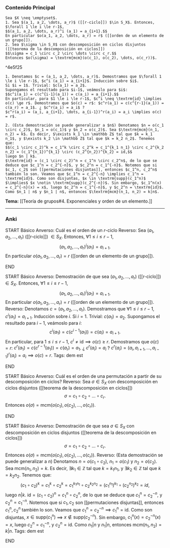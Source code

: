 ### Contenido Principal

```ad-proposition
Sea $X \neq \emptyset$.
1. Sea $(a_1, a_2, \dots, a_r)$ ([[r-ciclo]]) $\in S_X$. Entonces, $\forall 1 \le i \le r-1$,
$$(a_1, a_2, \dots, a_r)^i (a_1) = a_{i+1}.$$
En particular $o(a_1, a_2, \dots, a_r) = r$ ([[orden de un elemento de un grupo]]).
2. Sea $\sigma \in S_X$ con descomposición en ciclos disjuntos ([[teorema de la descomposición en ciclos]])
$$\sigma = c_1 \circ c_2 \circ \dots \circ c_r.$$
Entonces $o(\sigma) = \textrm{mcm}(o(c_1), o(c_2), \dots, o(c_r))$.
```

^4e5f25

```ad-proof
1. Denotamos $c = (a_1, a_2, \dots, a_r)$. Demostramos que $\forall 1 \le i \le r-1$, $c^i (a_1) = a_{i+1}$. Inducción sobre $i$.
Si $i = 1$. Trivial: $c(a_1) = a_2$.
Supongamos el resultado para $i-1$, veámoslo para $i$:
$$c^i(a_1) = c(c^{i-1}(a_1)) = c(a_i) = a_{i+1}.$$
En particular, para $1 \le i \le r-1$, $c^i \neq \textrm{id} \implies o(c) \ge r$. Demostramos que $o(c) = r$: $c^r(a_1) = c(c^{r-1}(a_1)) = c(a_r) = a_1$. ¿ $c^r(a_i) = a_i$ ? 
$c^r(a_i) = (a_i, a_{i+1}, \dots, a_{i-1})^r(a_i) = a_i \implies o(c) = r$.

2. (Esta demostración se puede generalizar a $n$) Denotamos $n = o(c_1 \circ c_2)$, $n_1 = o(c_1)$ y $n_2 = o(c_2)$. Sea $\textrm{mcm}(n_1, n_2) = k$. Es decir, $\exists k_1 \in \mathbb Z$ tal que $k = k_1 n_1$, y $\exists k_2 \in \mathbb Z$ tal que $k = k_2 n_2$. Tenemos que:
$$(c_1 \circ c_2)^k = c_1^k \circ c_2^k = c_1^{k_1 n_1} \circ c_2^{k_2 n_2} = (c_1^{n_1})^{k_1} \circ (c_2^{n_2})^{k_2} = id,$$
luego $n | k$.
$\textrm{id} = (c_1 \circ c_2)^n = c_1^n \circ c_2^n$, de lo que se deduce que $c_1^n = c_2^{-n}$, y $c_2^n = c_1^{-n}$. Notemos que si $c_1, c_2$ son [[permutaciones disjuntas]], entonces $c_1^n, c_2^n$ también lo son. Veamos que $c_1^n = c_2^{-n} \implies c_1^n = \textrm{id}$. Como son disjuntas, $x \in \textrm{supp}(c_1^n)$ $\implies$ $x \notin \textrm{supp}(c_2^{-n})$. Sin embargo, $c_1^n(x) = c_2^{-n}(x) = x$, luego $c_2^n = c_1^{-n}$, y $c_2^n = \textrm{id}$. Como $n_1 | n$ y $n_1 | n$, entonces $\textrm{mcm}(n_1, n_2) = k|n$.

```

**Tema:** [[Teoría de grupos#4. Exponenciales y orden de un elemento.]]

---
### Anki

START
Básico
Anverso: Cuál es el orden de un $r$-ciclo
Reverso: Sea $(a_1, a_2, \dots, a_r)$ ([[r-ciclo]]) $\in S_X$. Entonces, $\forall 1 \le i \le r-1$,
$$(a_1, a_2, \dots, a_r)^i (a_1) = a_{i+1}.$$
En particular $o(a_1, a_2, \dots, a_r) = r$ ([[orden de un elemento de un grupo]]).
<!--ID: 1727339263740-->
END

START
Básico
Anverso: Demostración de que sea $(a_1, a_2, \dots, a_r)$ ([[r-ciclo]]) $\in S_X$. Entonces, $\forall 1 \le i \le r-1$,
$$(a_1, a_2, \dots, a_r)^i (a_1) = a_{i+1}.$$
En particular $o(a_1, a_2, \dots, a_r) = r$ ([[orden de un elemento de un grupo]]).
Reverso: Denotamos $c = (a_1, a_2, \dots, a_r)$. Demostramos que $\forall 1 \le i \le r-1$, $c^i (a_1) = a_{i+1}$. Inducción sobre $i$.
Si $i = 1$. Trivial: $c(a_1) = a_2$.
Supongamos el resultado para $i-1$, veámoslo para $i$:
$$c^i(a_1) = c(c^{i-1}(a_1)) = c(a_i) = a_{i+1}.$$
En particular, para $1 \le i \le r-1$, $c^i \neq \textrm{id} \implies o(c) \ge r$. Demostramos que $o(c) = r$: $c^r(a_1) = c(c^{r-1}(a_1)) = c(a_r) = a_1$. ¿ $c^r(a_i) = a_i$ ? 
$c^r(a_i) = (a_i, a_{i+1}, \dots, a_{i-1})^r(a_i) = a_i \implies o(c) = r$.
Tags: dem est
<!--ID: 1727339263742-->
END

START
Básico
Anverso: Cuál es el orden de una permutación a partir de su descomposición en ciclos?
Reverso: Sea $\sigma \in S_X$ con descomposición en ciclos disjuntos ([[teorema de la descomposición en ciclos]])
$$\sigma = c_1 \circ c_2 \circ \dots \circ c_r.$$
Entonces $o(\sigma) = \textrm{mcm}(o(c_1), o(c_2), \dots, o(c_r))$.
<!--ID: 1727339263744-->
END

START
Básico
Anverso: Demostración de que sea $\sigma \in S_X$ con descomposición en ciclos disjuntos ([[teorema de la descomposición en ciclos]])
$$\sigma = c_1 \circ c_2 \circ \dots \circ c_r.$$
Entonces $o(\sigma) = \textrm{mcm}(o(c_1), o(c_2), \dots, o(c_r))$.
Reverso: (Esta demostración se puede generalizar a $n$) 
Denotamos $n = o(c_1 \circ c_2)$, $n_1 = o(c_1)$ y $n_2 = o(c_2)$. Sea $\textrm{mcm}(n_1, n_2) = k$. Es decir, $\exists k_1 \in \mathbb Z$ tal que $k = k_1 n_1$, y $\exists k_2 \in \mathbb Z$ tal que $k = k_2 n_2$. Tenemos que:
$$(c_1 \circ c_2)^k = c_1^k \circ c_2^k = c_1^{k_1 n_1} \circ c_2^{k_2 n_2} = (c_1^{n_1})^{k_1} \circ (c_2^{n_2})^{k_2} = id,$$
luego $n | k$.
$\textrm{id} = (c_1 \circ c_2)^n = c_1^n \circ c_2^n$, de lo que se deduce que $c_1^n = c_2^{-n}$, y $c_2^n = c_1^{-n}$. Notemos que si $c_1, c_2$ son [[permutaciones disjuntas]], entonces $c_1^n, c_2^n$ también lo son. Veamos que $c_1^n = c_2^{-n} \implies c_1^n = \textrm{id}$. Como son disjuntas, $x \in \textrm{supp}(c_1^n)$ $\implies$ $x \notin \textrm{supp}(c_2^{-n})$. Sin embargo, $c_1^n(x) = c_2^{-n}(x) = x$, luego $c_2^n = c_1^{-n}$, y $c_2^n = \textrm{id}$. Como $n_1 | n$ y $n_1 | n$, entonces $\textrm{mcm}(n_1, n_2) = k|n$.
Tags: dem est
<!--ID: 1727339263746-->
END
